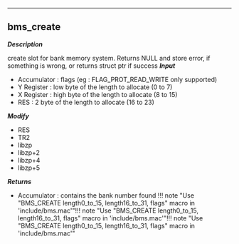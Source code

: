 ---

## bms_create
***Description***

create slot for bank memory system. Returns NULL and store error, if something is wrong, or returns struct ptr if success
***Input***

* Accumulator : flags (eg : FLAG_PROT_READ_WRITE only supported)
* Y Register : low byte of the length to allocate (0 to 7)
* X Register : high byte of the length to allocate (8 to 15)
* RES : 2 byte of the length to allocate (16 to 23)

***Modify***

* RES
* TR2
* libzp
* libzp+2
* libzp+4
* libzp+5

***Returns***

* Accumulator : contains the bank number found
!!! note "Use "BMS_CREATE length0_to_15, length16_to_31, flags" macro in 'include/bms.mac'"!!! note "Use "BMS_CREATE length0_to_15, length16_to_31, flags" macro in 'include/bms.mac'"!!! note "Use "BMS_CREATE length0_to_15, length16_to_31, flags" macro in 'include/bms.mac'"

